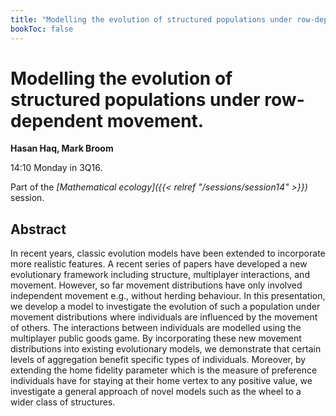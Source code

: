 ```yaml
---
title: "Modelling the evolution of structured populations under row-dependent movement."
bookToc: false
---
```


# Modelling the evolution of structured populations under row-dependent movement.

**Hasan Haq, Mark Broom**

14:10 Monday in 3Q16.

Part of the *[Mathematical ecology]({{< relref "/sessions/session14" >}})* session.

## Abstract

In recent years, classic evolution models have been extended to incorporate more realistic features. A recent series of papers have developed a new evolutionary framework including structure, multiplayer interactions, and movement. However, so far movement distributions have only involved independent movement e.g., without herding behaviour. In this presentation, we develop a model to investigate the evolution of such a population under movement distributions where individuals are influenced by the movement of others. The interactions between individuals are modelled using the multiplayer public goods game. By incorporating these new movement distributions into existing evolutionary models, we demonstrate that certain levels of aggregation benefit specific types of individuals. Moreover, by extending the home fidelity parameter which is the measure of preference individuals have for staying at their home vertex to any positive value, we investigate a general approach of novel models such as the wheel to a wider class of structures.


